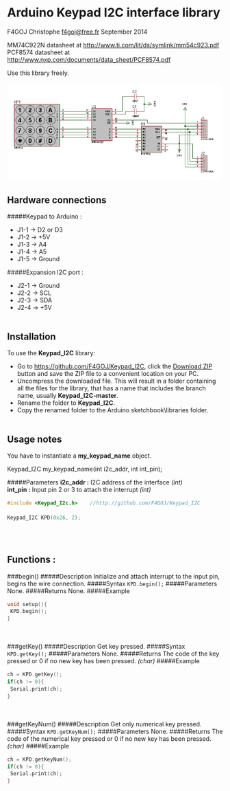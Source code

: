 # Arduino Keypad I2C interface library #
F4GOJ Christophe f4goj@free.fr September 2014

MM74C922N datasheet at http://www.ti.com/lit/ds/symlink/mm54c923.pdf<br>
PCF8574 datasheet at http://www.nxp.com/documents/data_sheet/PCF8574.pdf

Use this library freely.

![keypad_i2c](https://raw.githubusercontent.com/F4GOJ/Keypad_I2C/master/images/keypad_i2c_sch.png)

## Hardware connections ##
#####Keypad to Arduino :

- J1-1 -> D2 or D3
- J1-2 -> +5V
- J1-3 -> A4
- J1-4 -> A5
- J1-5 -> Ground

#####Expansion I2C port :

- J2-1 -> Ground
- J2-2 -> SCL
- J2-3 -> SDA
- J2-4 -> +5V
<br><br>

## Installation ##
To use the **Keypad_I2C** library:  
- Go to https://github.com/F4GOJ/Keypad_I2C, click the [Download ZIP](https://github.com/F4GOJ/Keypad_I2C/archive/master.zip) button and save the ZIP file to a convenient location on your PC.
- Uncompress the downloaded file.  This will result in a folder containing all the files for the library, that has a name that includes the branch name, usually **Keypad_I2C-master**.
- Rename the folder to  **Keypad_I2C**.
- Copy the renamed folder to the Arduino sketchbook\libraries folder.
<br><br>
## Usage notes ##

You have to instantiate a **my_keypad_name** object.

Keypad_I2C my_keypad_name(int i2c_addr, int int_pin);

#####Parameters
**i2c_addr :** I2C address of the interface *(int)*<br>
**int_pin :** Input pin 2 or 3 to attach the interrupt *(int)*

```c++
#include <Keypad_I2c.h>    //http://github.com/F4GOJ/Keypad_I2C

Keypad_I2C KPD(0x26, 2);
```
<br><br>
## Functions : ##
###begin()
#####Description
Initialize and attach interrupt to the input pin, begins the wire connection.
#####Syntax
`KPD.begin();`
#####Parameters
None.
#####Returns
None.
#####Example
```c++
void setup(){
 KPD.begin();
}
```
<br><br>
###getKey()
#####Description
Get key pressed.
#####Syntax
`KPD.getKey();`
#####Parameters
None.
#####Returns
The code of the key pressed or 0 if no new key has been pressed. *(char)*
#####Example
```c++
ch = KPD.getKey();
if(ch != 0){
 Serial.print(ch);
}
```
<br><br>
###getKeyNum()
#####Description
Get only numerical key pressed.
#####Syntax
`KPD.getKeyNum();`
#####Parameters
None.
#####Returns
The code of the numerical key pressed or 0 if no new key has been pressed. *(char)*
#####Example
```c++
ch = KPD.getKeyNum();
if(ch != 0){
 Serial.print(ch);
}
```
